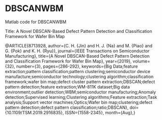 # DBSCANWBM
Matlab code for DBSCANWBM

Title:
A Novel DBSCAN-Based Defect Pattern Detection and Classification Framework for Wafer Bin Map



@ARTICLE{8713928,
author={C. H. {Jin} and H. J. {Na} and M. {Piao} and G. {Pok} and K. H. {Ryu}},
journal={IEEE Transactions on Semiconductor Manufacturing},
title={A Novel DBSCAN-Based Defect Pattern Detection and Classification Framework for Wafer Bin Map},
year={2019},
volume={32},
number={3},
pages={286-292},
keywords={Big Data;feature extraction;pattern classification;pattern clustering;semiconductor device manufacture;semiconductor technology;clustering algorithm;classification framework;wafer bin map;defect cluster pattern extraction;DBSCAN;defect pattern detection;feature extraction;WM-811K dataset;Big data environment;outlier detection;WBM;semiconductor manufacturing;Anomaly detection;Supervised learning;Clustering algorithms;Feature extraction;Task analysis;Support vector machines;Optics;Wafer bin map;clustering;defect pattern detection;defect pattern classification;ratio;DBSCAN},
doi={10.1109/TSM.2019.2916835},
ISSN={1558-2345},
month={Aug},}
